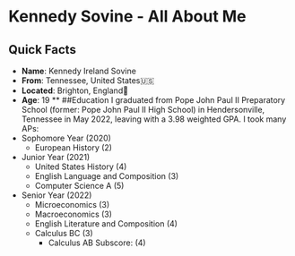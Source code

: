 # Kennedy Sovine - All About Me
## Quick Facts
- **Name**: Kennedy Ireland Sovine
- **From**: Tennessee, United States🇺🇸
- **Located**: Brighton, England🏴󠁧󠁢󠁥󠁮󠁧󠁿
- **Age**: 19
**
##Education
I graduated from Pope John Paul II Preparatory School (former: Pope John Paul II High School) in Hendersonville, Tennessee in May 2022, leaving with a 3.98 weighted GPA.
I took many APs:
- Sophomore Year (2020)
  - European History (2)
- Junior Year (2021)
  - United States History (4)
  - English Language and Composition (3)
  - Computer Science A (5)
- Senior Year (2022)
  - Microeconomics (3)
  - Macroeconomics (3)
  - English Literature and Composition (4)
  - Calculus BC (3)
    - Calculus AB Subscore: (4)
